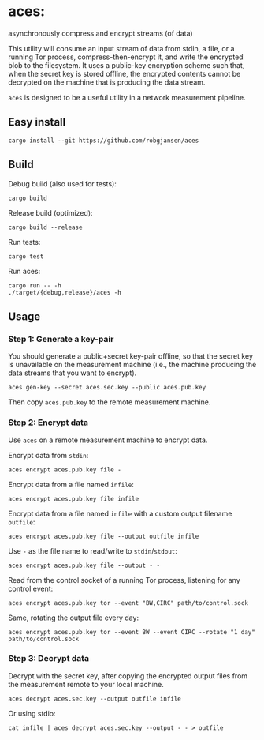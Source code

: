 # aces:

asynchronously compress and encrypt streams (of data)

This utility will consume an input stream of data from stdin, a file, or a
running Tor process, compress-then-encrypt it, and write the encrypted blob to
the filesystem. It uses a public-key encryption scheme such that, when the
secret key is stored offline, the encrypted contents cannot be decrypted on the
machine that is producing the data stream.

`aces` is designed to be a useful utility in a network measurement pipeline.

## Easy install

    cargo install --git https://github.com/robgjansen/aces

## Build

Debug build (also used for tests):

    cargo build

Release build (optimized):

    cargo build --release

Run tests:

    cargo test

Run aces:

    cargo run -- -h
    ./target/{debug,release}/aces -h

## Usage

### Step 1: Generate a key-pair

You should generate a public+secret key-pair offline, so that the secret key is
unavailable on the measurement machine (i.e., the machine producing the data
streams that you want to encrypt).

    aces gen-key --secret aces.sec.key --public aces.pub.key

Then copy `aces.pub.key` to the remote measurement machine.

### Step 2: Encrypt data

Use `aces` on a remote measurement machine to encrypt data.

Encrypt data from `stdin`:

    aces encrypt aces.pub.key file -

Encrypt data from a file named `infile`:

    aces encrypt aces.pub.key file infile

Encrypt data from a file named `infile` with a custom output filename `outfile`:

    aces encrypt aces.pub.key file --output outfile infile

Use `-` as the file name to read/write to `stdin`/`stdout`:

    aces encrypt aces.pub.key file --output - -

Read from the control socket of a running Tor process, listening for any control event:

    aces encrypt aces.pub.key tor --event "BW,CIRC" path/to/control.sock 

Same, rotating the output file every day:

    aces encrypt aces.pub.key tor --event BW --event CIRC --rotate "1 day" path/to/control.sock 

### Step 3: Decrypt data

Decrypt with the secret key, after copying the encrypted output files from the
measurement remote to your local machine.

    aces decrypt aces.sec.key --output outfile infile

Or using stdio:

    cat infile | aces decrypt aces.sec.key --output - - > outfile

